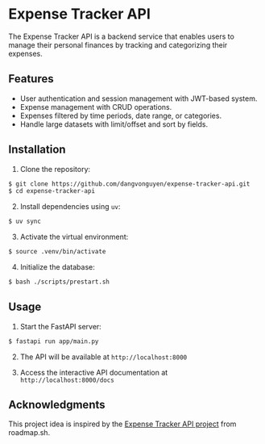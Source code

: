 # Expense Tracker API

The Expense Tracker API is a backend service that enables users to manage their personal finances by tracking and categorizing their expenses.

## Features

- User authentication and session management with JWT-based system.
- Expense management with CRUD operations.
- Expenses filtered by time periods, date range, or categories.
- Handle large datasets with limit/offset and sort by fields.

## Installation

1. Clone the repository:

```bash
$ git clone https://github.com/dangvonguyen/expense-tracker-api.git
$ cd expense-tracker-api
```

2. Install dependencies using `uv`:

```bash
$ uv sync
```

3. Activate the virtual environment:

```bash
$ source .venv/bin/activate
```

4. Initialize the database:

```bash
$ bash ./scripts/prestart.sh
```

## Usage

1. Start the FastAPI server:

```bash
$ fastapi run app/main.py
```

2. The API will be available at `http://localhost:8000`

3. Access the interactive API documentation at `http://localhost:8000/docs`

## Acknowledgments

This project idea is inspired by the [Expense Tracker API project](https://roadmap.sh/projects/expense-tracker-api) from roadmap.sh.

